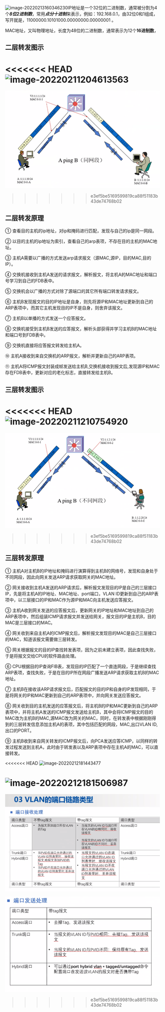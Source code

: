 ![image-20220213160346230](E:\桌面\note\images\image-20220213160346230.png)IP地址是一个32位的二进制数，通常被分割为4个***8位2进制数***，常用***点分十进制***来表示，例如：192.168.0.1，由32位0和1组成，写开就是，11000000.10101000.00000000.00000001 。

MAC地址，又叫物理地址，长度为48位的二进制数，通常表示为12个**16进制数**，

## 二层转发图示

<<<<<<< HEAD
![image-20220211204613563](E:\桌面\note\images\image-20220211204613563.png)
=======
![image-20220211204613563](https://github.com/Create-python/wkf9721/blob/master/images/image-20220211204613563.png)
>>>>>>> e3ef5be5169599819ca88f51183b43de74768b02

## 二层转发原理

① 查看目的主机的ip地址，对ip和掩码进行匹配，发现与自己的ip是同一网段。

② 以目的主机的ip地址为索引，查看自己的arp表项，不存在目的主机的MAC地址。

③ 主机A需要以广播的方式发送arp请求报文（源MAC,源IP，目的MAC,目的IP）。

④ 交换机接收到主机A发送的请求报文，解析报文，将主机A的MAC地址和端口号学习到自己的FDB表中。

⑤ 交换机会以广播的方式对除了源端口的其它所有端口转发请求报文。

⑥ 主机B发现报文的目的IP地址是自身，则先将源IP和MAC地址更新到自己的ARP表项中，而其它主机发现目的IP不是自身，则舍弃该报文。

⑦ 主机B以单播的方式发送一个应答报文。

⑧ 交换机接受到主机B发送的应答报文，解析头部获得并学习主机B的MAC地址和端口号到FDB表中。

⑨ 交换机直接将应答报文转发给主机A。

⑩ 主机A接收到来自交换机的ARP报文，解析并更新自己的ARP表项。

⑪ 主机A将ICMP报文封装成帧发送给主机B,交换机接收到报文后,发现源IP和MAC存在FDB表中，更新对应的老化标志，直接转发给主机B。





## 三层转发图示

<<<<<<< HEAD
![image-20220211210754920](E:\桌面\note\images\image-20220211210754920.png)
=======
![image-20220211210754920](https://github.com/Create-python/wkf9721/blob/master/images/image-20220211210754920.png)
>>>>>>> e3ef5be5169599819ca88f51183b43de74768b02

## 三层转发原理

① 主机A对主机B的IP地址和掩码进行演算得到主机B的网络号，发现和自身处于不同网段，因此向网关发送ARP请求获取网关的MAC地址。

② 网关接收到主机A发送的ARP请求后，解析报文发现目的IP是自己的三层接口IP，先是将主机A的IP地址、MAC地址、port端口，VLAN ID更新到自己的ARP表项中，以三层接口的IP和MAC作为源IP和MAC向主机发送应答报文。

③ 主机A收到网关发送的应答报文后，更新网关的IP地址和MAC地址到自己的ARP表项中，然后组装ICMP请求报文并发送给网关，报文目的IP是主机B，目的MAC是三层接口的MAC。

④ 网关收到来自主机A的ICMP报文后，解析报文发现目的MAC是自己三层接口的MAC，知道该报文需要做三层转发。

⑤ 网关根据报文的目的IP查找转发表项，因为之前未建立表项，因此查找失败，于是将报文交给CPU的软件路由处理。

⑥ CPU根据目的IP查询FIB表，发现目的IP匹配了一个直连网段，于是继续查找ARP表项，查找失败，于是在目的IP所在网段广播发送ARP请求获取主机B的MAC地址。

⑦ 主机B在接收该ARP请求报文后，匹配报文的目的IP和自身的IP发现相同，于是将网关的IP和MAC更新到自己的ARP表项中，并向网关发送应答报文。

⑧ 网关收到目的主机发送的应答报文后，将主机B的IP和MAC更新到自己的ARP表项中，并将主机A发送的ICMP报文发送给主机B，其中会将ICMP报文的目的MAC改为主机B的MAC,源MAC改为网关的MAC，同时，在转发表中根据刚刚得到的三层转发信息添加主机A的表项，其中包括匹配的网段，MAC,出口VLAN ID,出口的PORT。

⑨ 主机B收到来自网关转发的ICMP报文后，向PCA发送应答ICMP，以同样的转发过程发送到主机A，此时由于转发表以及ARP表项中存在主机A的MAC，可以直接转发。

<<<<<<< HEAD
![image-20220212181443477](E:\桌面\note\images\image-20220212181443477.png)

![image-20220212181506987](E:\桌面\note\images\image-20220212181506987.png)
=======
![image-20220212181443477](https://github.com/Create-python/wkf9721/blob/master/images/image-20220212181443477.png)

![image-20220212181506987](https://github.com/Create-python/wkf9721/blob/master/images/image-20220212181506987.png)
>>>>>>> e3ef5be5169599819ca88f51183b43de74768b02
